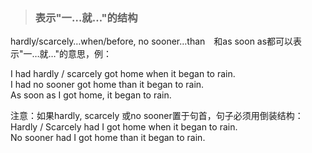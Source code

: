 >### 表示"一…就…"的结构
 	
hardly/scarcely…when/before, no sooner…than　和as soon as都可以表示"一…就…"的意思，例： <br>

I had hardly / scarcely got home when it began to rain. <br>
I had no sooner got home than it began to rain. <br>
As soon as I got home, it began to rain.

注意：如果hardly, scarcely 或no sooner置于句首，句子必须用倒装结构： <br>
Hardly / Scarcely had I got home when it began to rain. <br>
No sooner had I got home than it began to rain.

